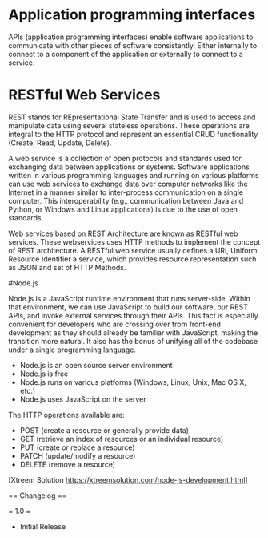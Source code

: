 # Application programming interfaces

APIs (application programming interfaces) enable software applications to communicate with other pieces of software consistently. Either internally to connect to a component of the application or externally to connect to a service.

# RESTful Web Services

REST stands for REpresentational State Transfer and is used to access and manipulate data using several stateless operations. These operations are integral to the HTTP protocol and represent an essential CRUD functionality (Create, Read, Update, Delete).

A web service is a collection of open protocols and standards used for exchanging data between applications or systems. Software applications written in various programming languages and running on various platforms can use web services to exchange data over computer networks like the Internet in a manner similar to inter-process communication on a single computer. This interoperability (e.g., communication between Java and Python, or Windows and Linux applications) is due to the use of open standards.

Web services based on REST Architecture are known as RESTful web services. These webservices uses HTTP methods to implement the concept of REST architecture. A RESTful web service usually defines a URI, Uniform Resource Identifier a service, which provides resource representation such as JSON and set of HTTP Methods.

#Node.js

Node.js is a JavaScript runtime environment that runs server-side. Within that environment, we can use JavaScript to build our software, our REST APIs, and invoke external services through their APIs. This fact is especially convenient for developers who are crossing over from front-end development as they should already be familiar with JavaScript, making the transition more natural. It also has the bonus of unifying all of the codebase under a single programming language.

* Node.js is an open source server environment
* Node.js is free
* Node.js runs on various platforms (Windows, Linux, Unix, Mac OS X, etc.)
* Node.js uses JavaScript on the server

The HTTP operations available are:

* POST (create a resource or generally provide data)
* GET (retrieve an index of resources or an individual resource)
* PUT (create or replace a resource)
* PATCH (update/modify a resource)
* DELETE (remove a resource)


[Xtreem Solution https://xtreemsolution.com/node-js-development.html]

== Changelog ==

= 1.0 =
* Initial Release